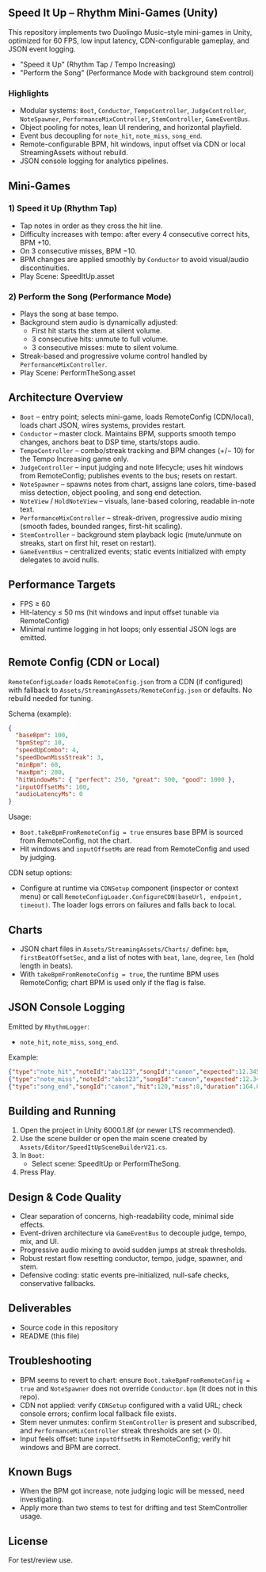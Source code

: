 ## Speed It Up – Rhythm Mini-Games (Unity)

This repository implements two Duolingo Music–style mini-games in Unity, optimized for 60 FPS, low input latency, CDN-configurable gameplay, and JSON event logging.

- "Speed it Up" (Rhythm Tap / Tempo Increasing)
- "Perform the Song" (Performance Mode with background stem control)

### Highlights
- Modular systems: `Boot`, `Conductor`, `TempoController`, `JudgeController`, `NoteSpawner`, `PerformanceMixController`, `StemController`, `GameEventBus`.
- Object pooling for notes, lean UI rendering, and horizontal playfield.
- Event bus decoupling for `note_hit`, `note_miss`, `song_end`.
- Remote-configurable BPM, hit windows, input offset via CDN or local StreamingAssets without rebuild.
- JSON console logging for analytics pipelines.


## Mini-Games

### 1) Speed it Up (Rhythm Tap)
- Tap notes in order as they cross the hit line.
- Difficulty increases with tempo: after every 4 consecutive correct hits, BPM +10.
- On 3 consecutive misses, BPM −10.
- BPM changes are applied smoothly by `Conductor` to avoid visual/audio discontinuities.
- Play Scene: SpeedItUp.asset

### 2) Perform the Song (Performance Mode)
- Plays the song at base tempo.
- Background stem audio is dynamically adjusted:
  - First hit starts the stem at silent volume.
  - 3 consecutive hits: unmute to full volume.
  - 3 consecutive misses: mute to silent volume.
- Streak-based and progressive volume control handled by `PerformanceMixController`.
- Play Scene: PerformTheSong.asset


## Architecture Overview

- `Boot` – entry point; selects mini-game, loads RemoteConfig (CDN/local), loads chart JSON, wires systems, provides restart.
- `Conductor` – master clock. Maintains BPM, supports smooth tempo changes, anchors beat to DSP time, starts/stops audio.
- `TempoController` – combo/streak tracking and BPM changes (+/− 10) for the Tempo Increasing game only.
- `JudgeController` – input judging and note lifecycle; uses hit windows from RemoteConfig; publishes events to the bus; resets on restart.
- `NoteSpawner` – spawns notes from chart, assigns lane colors, time-based miss detection, object pooling, and song end detection.
- `NoteView` / `HoldNoteView` – visuals, lane-based coloring, readable in-note text.
- `PerformanceMixController` – streak-driven, progressive audio mixing (smooth fades, bounded ranges, first-hit scaling).
- `StemController` – background stem playback logic (mute/unmute on streaks, start on first hit, reset on restart).
- `GameEventBus` – centralized events; static events initialized with empty delegates to avoid nulls.


## Performance Targets
- FPS ≥ 60
- Hit-latency ≤ 50 ms (hit windows and input offset tunable via RemoteConfig)
- Minimal runtime logging in hot loops; only essential JSON logs are emitted.


## Remote Config (CDN or Local)

`RemoteConfigLoader` loads `RemoteConfig.json` from a CDN (if configured) with fallback to `Assets/StreamingAssets/RemoteConfig.json` or defaults. No rebuild needed for tuning.

Schema (example):
```json
{
  "baseBpm": 100,
  "bpmStep": 10,
  "speedUpCombo": 4,
  "speedDownMissStreak": 3,
  "minBpm": 60,
  "maxBpm": 200,
  "hitWindowMs": { "perfect": 250, "great": 500, "good": 1000 },
  "inputOffsetMs": 100,
  "audioLatencyMs": 0
}
```

Usage:
- `Boot.takeBpmFromRemoteConfig = true` ensures base BPM is sourced from RemoteConfig, not the chart.
- Hit windows and `inputOffsetMs` are read from RemoteConfig and used by judging.

CDN setup options:
- Configure at runtime via `CDNSetup` component (inspector or context menu) or call `RemoteConfigLoader.ConfigureCDN(baseUrl, endpoint, timeout)`. The loader logs errors on failures and falls back to local.


## Charts

- JSON chart files in `Assets/StreamingAssets/Charts/` define: `bpm`, `firstBeatOffsetSec`, and a list of notes with `beat`, `lane`, `degree`, `len` (hold length in beats).
- With `takeBpmFromRemoteConfig = true`, the runtime BPM uses RemoteConfig; chart BPM is used only if the flag is false.


## JSON Console Logging

Emitted by `RhythmLogger`:
- `note_hit`, `note_miss`, `song_end`.

Example:
```json
{"type":"note_hit","noteId":"abc123","songId":"canon","expected":12.345,"input":12.360,"deltaMs":15.0}
{"type":"note_miss","noteId":"abc123","songId":"canon","expected":12.345,"input":12.500,"deltaMs":155.0}
{"type":"song_end","songId":"canon","hit":120,"miss":8,"duration":164.0}
```


## Building and Running

1) Open the project in Unity 6000.1.8f (or newer LTS recommended).
2) Use the scene builder or open the main scene created by `Assets/Editor/SpeedItUpSceneBuilderV21.cs`.
3) In `Boot`:
   - Select scene: SpeedItUp or PerformTheSong.
4) Press Play.


## Design & Code Quality

- Clear separation of concerns, high-readability code, minimal side effects.
- Event-driven architecture via `GameEventBus` to decouple judge, tempo, mix, and UI.
- Progressive audio mixing to avoid sudden jumps at streak thresholds.
- Robust restart flow resetting conductor, tempo, judge, spawner, and stem.
- Defensive coding: static events pre-initialized, null-safe checks, conservative fallbacks.


## Deliverables

- Source code in this repository
- README (this file)


## Troubleshooting

- BPM seems to revert to chart: ensure `Boot.takeBpmFromRemoteConfig = true` and `NoteSpawner` does not override `Conductor.bpm` (it does not in this repo).
- CDN not applied: verify `CDNSetup` configured with a valid URL; check console errors; confirm local fallback file exists.
- Stem never unmutes: confirm `StemController` is present and subscribed, and `PerformanceMixController` streak thresholds are set (> 0).
- Input feels offset: tune `inputOffsetMs` in RemoteConfig; verify hit windows and BPM are correct.

## Known Bugs
- When the BPM got increase, note judging logic will be messed, need investigating.
- Apply more than two stems to test for drifting and test StemController usage.


## License

For test/review use.


